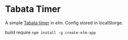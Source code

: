 # Tabata Timer

A simple [Tabata timer](https://jackysee.github.io/tabata-timer/) in elm.
Config stored in localStorge.

build require `npm install -g create-elm-app`
